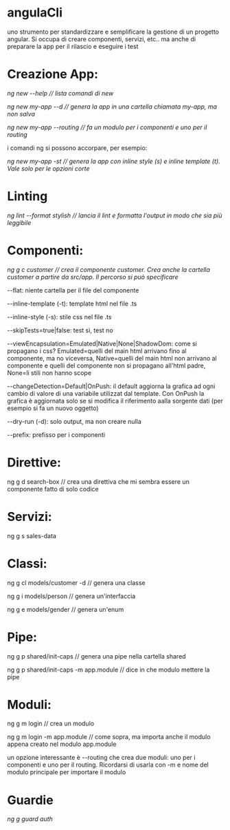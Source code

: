# angulaCli

uno strumento per standardizzare e semplificare la gestione di un progetto angular. Si occupa di creare componenti, servizi, etc.. ma anche di preparare la app per il rilascio e eseguire i test

# Creazione App:

*ng new --help // lista comandi di new*

*ng new my-app --d // genera la app in una cartella chiamata my-app, ma non salva*

*ng new my-app --routing // fa un modulo per i componenti e uno per il routing*

i comandi ng si possono accorpare, per esempio:

*ng new my-app -st // genera la app con inline style (s) e inline template (t). Vale solo per le opzioni corte*

# Linting
*ng lint --format stylish // lancia il lint e formatta l'output in modo che sia più leggibile*

# Componenti:

*ng g c customer // crea il componente customer. Crea anche la cartella customer a partire da src/app. Il percorso si può specificare*

--flat: niente cartella per il file del componente

--inline-template (-t): template html nel file .ts

--inline-style (-s): stile css nel file .ts

--skipTests=true|false: test sì, test no

--viewEncapsulation=Emulated|Native|None|ShadowDom: come si propagano i css? Emulated=quelli del main html arrivano fino al componente, ma no viceversa, Native=quelli del main html non arrivano al componente e quelli del componente non si propagano all'html padre, None=li stili non hanno scope

--changeDetection=Default|OnPush: il default aggiorna la grafica ad ogni cambio di valore di una variabile utilizzat dal template. Con OnPush la grafica è aggiornata solo se si modifica il riferimento aalla sorgente dati (per esempio si fa un nuovo oggetto)

--dry-run (-d): solo output, ma non creare nulla

--prefix: prefisso per i componenti

# Direttive:

ng g d search-box // crea una direttiva che mi sembra essere un componente fatto di solo codice

# Servizi:

ng g s sales-data

# Classi:

ng g cl models/customer -d // genera una classe

ng g i models/person // genera un'interfaccia

ng g e models/gender // genera un'enum

# Pipe:

ng g p shared/init-caps // genera una pipe nella cartella shared

ng g p shared/init-caps -m app.module // dice in che modulo mettere la pipe

# Moduli:

ng g m login // crea un modulo

ng g m login -m app.module // come sopra, ma importa anche il modulo appena creato nel modulo app.module

un opzione interessante è --routing che crea due moduli: uno per i componenti e uno per il routing. Ricordarsi di usarla con -m e nome del modulo principale per importare il modulo

# Guardie

*ng g guard auth*
